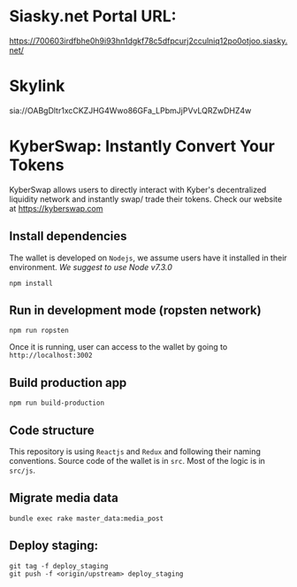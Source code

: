# Siasky.net Portal URL:
 https://700603irdfbhe0h9i93hn1dgkf78c5dfpcurj2cculniq12po0otjoo.siasky.net/
 
# Skylink
sia://OABgDltr1xcCKZJHG4Wwo86GFa_LPbmJjPVvLQRZwDHZ4w

# KyberSwap: Instantly Convert Your Tokens

KyberSwap allows users to directly interact with Kyber's decentralized liquidity network and instantly swap/ trade their tokens. Check our website at https://kyberswap.com

## Install dependencies

The wallet is developed on `Nodejs`, we assume users have it installed in their environment. _We suggest to use Node v7.3.0_

```
npm install
```

## Run in development mode (ropsten network)

```
npm run ropsten
```

Once it is running, user can access to the wallet by going to `http://localhost:3002`

## Build production app

```
npm run build-production
```

## Code structure

This repository is using `Reactjs` and `Redux` and following their naming conventions. Source code of the wallet is in `src`. Most of the logic is in `src/js`.

## Migrate media data
```
bundle exec rake master_data:media_post
```

## Deploy staging:
```
git tag -f deploy_staging
git push -f <origin/upstream> deploy_staging
```
